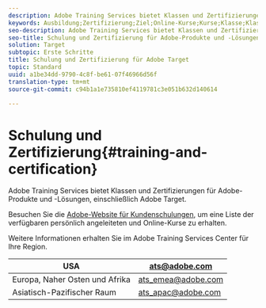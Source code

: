 ```yaml
---
description: Adobe Training Services bietet Klassen und Zertifizierungen für Adobe-Produkte und -Lösungen, einschließlich Adobe Target.
keywords: Ausbildung;Zertifizierung;Ziel;Online-Kurse;Kurse;Klasse;Klassen
seo-description: Adobe Training Services bietet Klassen und Zertifizierungen für Adobe-Produkte und -Lösungen, einschließlich Adobe Target.
seo-title: Schulung und Zertifizierung für Adobe-Produkte und -Lösungen, einschließlich Adobe Target
solution: Target
subtopic: Erste Schritte
title: Schulung und Zertifizierung für Adobe Target
topic: Standard
uuid: a1be34dd-9790-4c8f-be61-07f46966d56f
translation-type: tm+mt
source-git-commit: c94b1a1e735810ef4119781c3e051b632d140614

---
```



# Schulung und Zertifizierung{#training-and-certification}

Adobe Training Services bietet Klassen und Zertifizierungen für Adobe-Produkte und -Lösungen, einschließlich Adobe Target.

Besuchen Sie die [Adobe-Website für Kundenschulungen](https://training.adobe.com/training/courses.html#solution=adobeTarget), um eine Liste der verfügbaren persönlich angeleiteten und Online-Kurse zu erhalten.

Weitere Informationen erhalten Sie im Adobe Training Services Center für Ihre Region.

| USA | [ats@adobe.com](mailto:ats@adobe.com) |
|---|---|
| Europa, Naher Osten und Afrika | [ats_emea@adobe.com](mailto:ats_emea@adobe.com) |
| Asiatisch-Pazifischer Raum | [ats_apac@adobe.com](mailto:ats_apac@adobe.com) |

